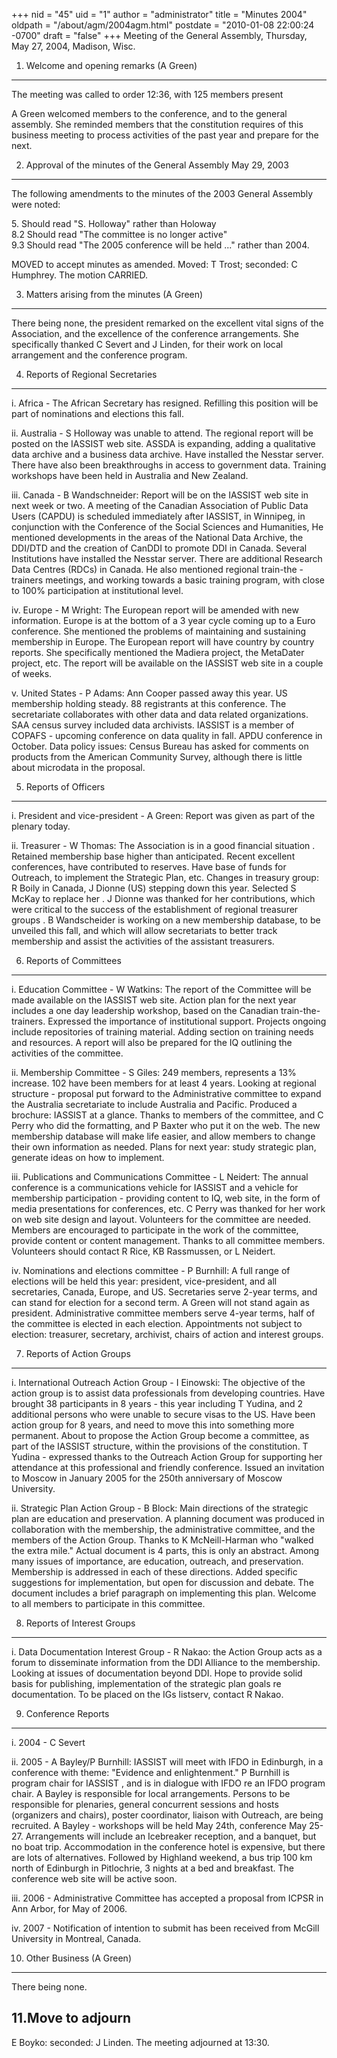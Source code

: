 +++
nid = "45"
uid = "1"
author = "administrator"
title = "Minutes 2004"
oldpath = "/about/agm/2004agm.html"
postdate = "2010-01-08 22:00:24 -0700"
draft = "false"
+++
Meeting of the General Assembly, Thursday, May 27, 2004, Madison, Wisc.

1. Welcome and opening remarks (A Green)
----------------------------------------

The meeting was called to order 12:36, with 125 members present

A Green welcomed members to the conference, and to the general assembly.
She reminded members that the constitution requires of this business
meeting to process activities of the past year and prepare for the next.

2. Approval of the minutes of the General Assembly May 29, 2003
---------------------------------------------------------------

The following amendments to the minutes of the 2003 General Assembly
were noted:

5\. Should read \"S. Holloway\" rather than Holoway\
8.2 Should read \"The committee is no longer active\"\
9.3 Should read \"The 2005 conference will be held \...\" rather than
2004.

MOVED to accept minutes as amended. Moved: T Trost; seconded: C
Humphrey. The motion CARRIED.

3. Matters arising from the minutes (A Green)
---------------------------------------------

There being none, the president remarked on the excellent vital signs of
the Association, and the excellence of the conference arrangements. She
specifically thanked C Severt and J Linden, for their work on local
arrangement and the conference program.

4. Reports of Regional Secretaries
----------------------------------

i\. Africa - The African Secretary has resigned. Refilling this position
will be part of nominations and elections this fall.

ii\. Australia - S Holloway was unable to attend. The regional report
will be posted on the IASSIST web site. ASSDA is expanding, adding a
qualitative data archive and a business data archive. Have installed the
Nesstar server. There have also been breakthroughs in access to
government data. Training workshops have been held in Australia and New
Zealand.

iii\. Canada - B Wandschneider: Report will be on the IASSIST web site in
next week or two. A meeting of the Canadian Association of Public Data
Users (CAPDU) is scheduled immediately after IASSIST, in Winnipeg, in
conjunction with the Conference of the Social Sciences and Humanities,
He mentioned developments in the areas of the National Data Archive, the
DDI/DTD and the creation of CanDDI to promote DDI in Canada. Several
Institutions have installed the Nesstar server. There are additional
Research Data Centres (RDCs) in Canada. He also mentioned regional
train-the -trainers meetings, and working towards a basic training
program, with close to 100% participation at institutional level.

iv\. Europe - M Wright: The European report will be amended with new
information. Europe is at the bottom of a 3 year cycle coming up to a
Euro conference. She mentioned the problems of maintaining and
sustaining membership in Europe. The European report will have country
by country reports. She specifically mentioned the Madiera project, the
MetaDater project, etc. The report will be available on the IASSIST web
site in a couple of weeks.

v\. United States - P Adams: Ann Cooper passed away this year. US
membership holding steady. 88 registrants at this conference. The
secretariate collaborates with other data and data related
organizations. SAA census survey included data archivists. IASSIST is a
member of COPAFS - upcoming conference on data quality in fall. APDU
conference in October. Data policy issues: Census Bureau has asked for
comments on products from the American Community Survey, although there
is little about microdata in the proposal.

5. Reports of Officers
----------------------

i\. President and vice-president - A Green: Report was given as part of
the plenary today.

ii\. Treasurer - W Thomas: The Association is in a good financial
situation . Retained membership base higher than anticipated. Recent
excellent conferences, have contributed to reserves. Have base of funds
for Outreach, to implement the Strategic Plan, etc. Changes in treasury
group: R Boily in Canada, J Dionne (US) stepping down this year.
Selected S McKay to replace her . J Dionne was thanked for her
contributions, which were critical to the success of the establishment
of regional treasurer groups . B Wandscheider is working on a new
membership database, to be unveiled this fall, and which will allow
secretariats to better track membership and assist the activities of the
assistant treasurers.

6. Reports of Committees
------------------------

i\. Education Committee - W Watkins: The report of the Committee will be
made available on the IASSIST web site. Action plan for the next year
includes a one day leadership workshop, based on the Canadian
train-the-trainers. Expressed the importance of institutional support.
Projects ongoing include repositories of training material. Adding
section on training needs and resources. A report will also be prepared
for the IQ outlining the activities of the committee.

ii\. Membership Committee - S Giles: 249 members, represents a 13%
increase. 102 have been members for at least 4 years. Looking at
regional structure - proposal put forward to the Administrative
committee to expand the Australia secretariate to include Australia and
Pacific. Produced a brochure: IASSIST at a glance. Thanks to members of
the committee, and C Perry who did the formatting, and P Baxter who put
it on the web. The new membership database will make life easier, and
allow members to change their own information as needed. Plans for next
year: study strategic plan, generate ideas on how to implement.

iii\. Publications and Communications Committee - L Neidert: The annual
conference is a communications vehicle for IASSIST and a vehicle for
membership participation - providing content to IQ, web site, in the
form of media presentations for conferences, etc. C Perry was thanked
for her work on web site design and layout. Volunteers for the committee
are needed. Members are encouraged to participate in the work of the
committee, provide content or content management. Thanks to all
committee members. Volunteers should contact R Rice, KB Rassmussen, or L
Neidert.

iv\. Nominations and elections committee - P Burnhill: A full range of
elections will be held this year: president, vice-president, and all
secretaries, Canada, Europe, and US. Secretaries serve 2-year terms, and
can stand for election for a second term. A Green will not stand again
as president. Administrative committee members serve 4-year terms, half
of the committee is elected in each election. Appointments not subject
to election: treasurer, secretary, archivist, chairs of action and
interest groups.

7. Reports of Action Groups
---------------------------

i\. International Outreach Action Group - I Einowski: The objective of
the action group is to assist data professionals from developing
countries. Have brought 38 participants in 8 years - this year including
T Yudina, and 2 additional persons who were unable to secure visas to
the US. Have been action group for 8 years, and need to move this into
something more permanent. About to propose the Action Group become a
committee, as part of the IASSIST structure, within the provisions of
the constitution. T Yudina - expressed thanks to the Outreach Action
Group for supporting her attendance at this professional and friendly
conference. Issued an invitation to Moscow in January 2005 for the 250th
anniversary of Moscow University.

ii\. Strategic Plan Action Group - B Block: Main directions of the
strategic plan are education and preservation. A planning document was
produced in collaboration with the membership, the administrative
committee, and the members of the Action Group. Thanks to K
McNeill-Harman who \"walked the extra mile.\" Actual document is 4
parts, this is only an abstract. Among many issues of importance, are
education, outreach, and preservation. Membership is addressed in each
of these directions. Added specific suggestions for implementation, but
open for discussion and debate. The document includes a brief paragraph
on implementing this plan. Welcome to all members to participate in this
committee.

8. Reports of Interest Groups
-----------------------------

i\. Data Documentation Interest Group - R Nakao: the Action Group acts as
a forum to disseminate information from the DDI Alliance to the
membership. Looking at issues of documentation beyond DDI. Hope to
provide solid basis for publishing, implementation of the strategic plan
goals re documentation. To be placed on the IGs listserv, contact R
Nakao.

9. Conference Reports
---------------------

i\. 2004 - C Severt

ii\. 2005 - A Bayley/P Burnhill: IASSIST will meet with IFDO in
Edinburgh, in a conference with theme: \"Evidence and enlightenment.\" P
Burnhill is program chair for IASSIST , and is in dialogue with IFDO re
an IFDO program chair. A Bayley is responsible for local arrangements.
Persons to be responsible for plenaries, general concurrent sessions and
hosts (organizers and chairs), poster coordinator, liaison with
Outreach, are being recruited. A Bayley - workshops will be held May
24th, conference May 25-27. Arrangements will include an Icebreaker
reception, and a banquet, but no boat trip. Accommodation in the
conference hotel is expensive, but there are lots of alternatives.
Followed by Highland weekend, a bus trip 100 km north of Edinburgh in
Pitlochrie, 3 nights at a bed and breakfast. The conference web site
will be active soon.

iii\. 2006 - Administrative Committee has accepted a proposal from ICPSR
in Ann Arbor, for May of 2006.

iv\. 2007 - Notification of intention to submit has been received from
McGill University in Montreal, Canada.

10. Other Business (A Green)
----------------------------

There being none.

11.Move to adjourn
------------------

E Boyko: seconded: J Linden. The meeting adjourned at 13:30.
